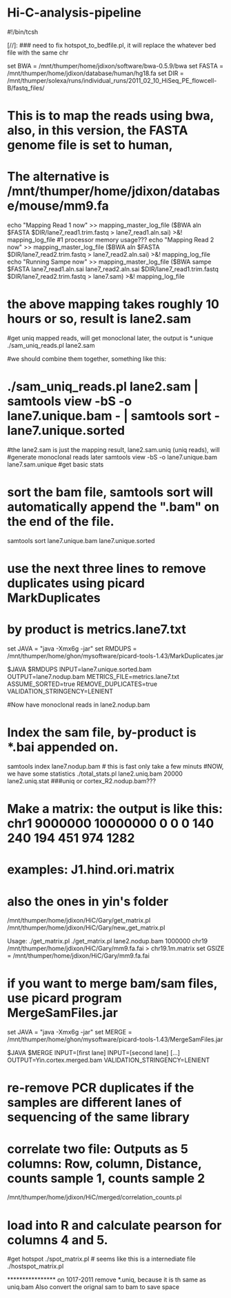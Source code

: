 # Hi-C-analysis-pipeline

#!/bin/tcsh

[//]: ### need to fix hotspot_to_bedfile.pl, it will replace the whatever bed file with the same chr

set BWA = /mnt/thumper/home/jdixon/software/bwa-0.5.9/bwa
set FASTA = /mnt/thumper/home/jdixon/database/human/hg18.fa
set DIR = /mnt/thumper/solexa/runs/individual_runs/2011_02_10_HiSeq_PE_flowcell-B/fastq_files/

# This is to map the reads using bwa, also, in this version, the FASTA genome file is set to human,
# The alternative is /mnt/thumper/home/jdixon/database/mouse/mm9.fa 

echo "Mapping Read 1 now" >> mapping_master_log_file
($BWA aln $FASTA $DIR/lane7_read1.trim.fastq > lane7_read1.aln.sai) >&! mapping_log_file
#1 processor memory usage???
echo "Mapping Read 2 now" >> mapping_master_log_file
($BWA aln $FASTA $DIR/lane7_read2.trim.fastq > lane7_read2.aln.sai) >&! mapping_log_file
echo "Running Sampe now" >> mapping_master_log_file
($BWA sampe $FASTA lane7_read1.aln.sai lane7_read2.aln.sai $DIR/lane7_read1.trim.fastq $DIR/lane7_read2.trim.fastq > lane7.sam) >&! mapping_log_file

# the above mapping takes roughly 10 hours or so, result is lane2.sam 
#get uniq mapped reads, will get monoclonal later, the output is *.unique
./sam_uniq_reads.pl lane2.sam

#we should combine them together, something like this:
# ./sam_uniq_reads.pl lane2.sam | samtools view -bS -o lane7.unique.bam - | samtools sort - lane7.unique.sorted 
#the lane2.sam is just the mapping result, lane2.sam.uniq (uniq reads), will 
#generate monoclonal reads later
samtools view -bS -o lane7.unique.bam lane7.sam.unique
#get basic stats

# sort the bam file, samtools sort will automatically append the ".bam" on the end of the file.

samtools sort lane7.unique.bam lane7.unique.sorted

# use the next three lines to remove duplicates using picard MarkDuplicates
# by product is metrics.lane7.txt

set JAVA = "java -Xmx6g -jar"
set RMDUPS = /mnt/thumper/home/ghon/mysoftware/picard-tools-1.43/MarkDuplicates.jar

$JAVA $RMDUPS INPUT=lane7.unique.sorted.bam OUTPUT=lane7.nodup.bam METRICS_FILE=metrics.lane7.txt ASSUME_SORTED=true REMOVE_DUPLICATES=true VALIDATION_STRINGENCY=LENIENT

#Now have monoclonal reads in lane2.nodup.bam

# Index the sam file, by-product is *.bai appended on.
samtools index lane7.nodup.bam # this is fast only take a few minuts
#NOW, we have some statistics
./total_stats.pl lane2.uniq.bam 20000 lane2.uniq.stat
###uniq or cortex_R2.nodup.bam???

# Make a matrix: the output is like this: chr1	9000000	10000000	0	0	0	140	240	194	451	974	1282
# examples: J1.hind.ori.matrix
# also the ones in yin's folder

/mnt/thumper/home/jdixon/HiC/Gary/get_matrix.pl
/mnt/thumper/home/jdixon/HiC/Gary/new_get_matrix.pl

Usage: ./get_matrix.pl <bam file> <bin size> <chr> <genome size file>
./get_matrix.pl lane2.nodup.bam 1000000 chr19 /mnt/thumper/home/jdixon/HiC/Gary/mm9.fa.fai > chr19.1m.matrix
set GSIZE = /mnt/thumper/home/jdixon/HiC/Gary/mm9.fa.fai


# if you want to merge bam/sam files, use picard program MergeSamFiles.jar

set JAVA = "java -Xmx6g -jar"
set MERGE = /mnt/thumper/home/ghon/mysoftware/picard-tools-1.43/MergeSamFiles.jar

$JAVA $MERGE INPUT=[first lane] INPUT=[second lane] [...] OUTPUT=Yin.cortex.merged.bam VALIDATION_STRINGENCY=LENIENT

# re-remove PCR duplicates if the samples are different lanes of sequencing of the same library

# correlate two file: Outputs as 5 columns: Row, column, Distance, counts sample 1, counts sample 2

/mnt/thumper/home/jdixon/HiC/merged/correlation_counts.pl

# load into R and calculate pearson for columns 4 and 5.

#get hotspot
./spot_matrix.pl # seems like this is a internediate file
./hostspot_matrix.pl


**************** on 1017-2011 remove *.uniq, because it is th same as uniq.bam
Also convert the orignal sam to bam to save space
